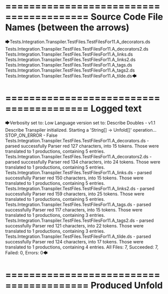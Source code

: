 ========================================
Source Code File Names (between the arrows)
========================================

🡆Tests.Integration.Transpiler.TestFiles.TestFilesFor11.A_decorators.ds
Tests.Integration.Transpiler.TestFiles.TestFilesFor11.A_decorators2.ds
Tests.Integration.Transpiler.TestFiles.TestFilesFor11.A_links.ds
Tests.Integration.Transpiler.TestFiles.TestFilesFor11.A_links2.ds
Tests.Integration.Transpiler.TestFiles.TestFilesFor11.A_tags.ds
Tests.Integration.Transpiler.TestFiles.TestFilesFor11.A_tags2.ds
Tests.Integration.Transpiler.TestFiles.TestFilesFor11.A_tilde.ds🡄

========================================
Logged text
========================================

🡆Verbosity set to: Low
Language version set to: Describe Doubles - v1.1
Describe Transpiler initialized.
Starting a 'String[] -> Unfold[]' operation...
STOP_ON_ERROR - False
Tests.Integration.Transpiler.TestFiles.TestFilesFor11.A_decorators.ds - parsed successfully
Parser red 127 characters, into 15 tokens.
Those were translated to 1 productions, containing 5 entries.
Tests.Integration.Transpiler.TestFiles.TestFilesFor11.A_decorators2.ds - parsed successfully
Parser red 134 characters, into 24 tokens.
Those were translated to 1 productions, containing 5 entries.
Tests.Integration.Transpiler.TestFiles.TestFilesFor11.A_links.ds - parsed successfully
Parser red 150 characters, into 15 tokens.
Those were translated to 1 productions, containing 5 entries.
Tests.Integration.Transpiler.TestFiles.TestFilesFor11.A_links2.ds - parsed successfully
Parser red 159 characters, into 25 tokens.
Those were translated to 1 productions, containing 5 entries.
Tests.Integration.Transpiler.TestFiles.TestFilesFor11.A_tags.ds - parsed successfully
Parser red 117 characters, into 15 tokens.
Those were translated to 1 productions, containing 3 entries.
Tests.Integration.Transpiler.TestFiles.TestFilesFor11.A_tags2.ds - parsed successfully
Parser red 121 characters, into 22 tokens.
Those were translated to 1 productions, containing 3 entries.
Tests.Integration.Transpiler.TestFiles.TestFilesFor11.A_tilde.ds - parsed successfully
Parser red 124 characters, into 17 tokens.
Those were translated to 1 productions, containing 4 entries.
All Files: 7, Succeeded: 7, Failed: 0, Errors: 0🡄

========================================
Produced Unfold
========================================

